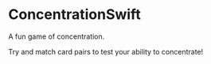 # ConcentrationSwift
A fun game of concentration.

Try and match card pairs to test your ability to concentrate!
